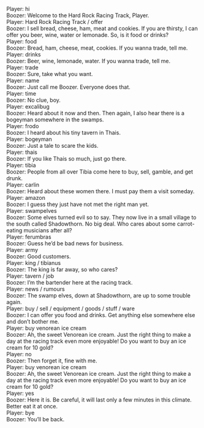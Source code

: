 Player: hi  
Boozer: Welcome to the Hard Rock Racing Track, Player.  
Player: Hard Rock Racing Track / offer  
Boozer: I sell bread, cheese, ham, meat and cookies. If you are thirsty, I can offer you beer, wine, water or lemonade. So, is it food or drinks?  
Player: food  
Boozer: Bread, ham, cheese, meat, cookies. If you wanna trade, tell me.  
Player: drinks  
Boozer: Beer, wine, lemonade, water. If you wanna trade, tell me.  
Player: trade  
Boozer: Sure, take what you want.  
Player: name  
Boozer: Just call me Boozer. Everyone does that.  
Player: time  
Boozer: No clue, boy.  
Player: excalibug  
Boozer: Heard about it now and then. Then again, I also hear there is a bogeyman somewhere in the swamps.  
Player: frodo  
Boozer: I heard about his tiny tavern in Thais.  
Player: bogeyman  
Boozer: Just a tale to scare the kids.  
Player: thais  
Boozer: If you like Thais so much, just go there.  
Player: tibia  
Boozer: People from all over Tibia come here to buy, sell, gamble, and get drunk.  
Player: carlin  
Boozer: Heard about these women there. I must pay them a visit someday.  
Player: amazon  
Boozer: I guess they just have not met the right man yet.  
Player: swampelves  
Boozer: Some elves turned evil so to say. They now live in a small village to the south called Shadowthorn. No big deal. Who cares about some carrot-eating musicians after all?  
Player: ferumbras  
Boozer: Guess he’d be bad news for business.  
Player: army  
Boozer: Good customers.  
Player: king / tibianus  
Boozer: The king is far away, so who cares?  
Player: tavern / job  
Boozer: I’m the bartender here at the racing track.  
Player: news / rumours  
Boozer: The swamp elves, down at Shadowthorn, are up to some trouble again.  
Player: buy / sell / equipment / goods / stuff / ware  
Boozer: I can offer you food and drinks. Get anything else somewhere else and don’t bother me.  
Player: buy venorean ice cream  
Boozer: Ah, the sweet Venorean ice cream. Just the right thing to make a day at the racing track even more enjoyable! Do you want to buy an ice cream for 10 gold?  
Player: no  
Boozer: Then forget it, fine with me.  
Player: buy venorean ice cream  
Boozer: Ah, the sweet Venorean ice cream. Just the right thing to make a day at the racing track even more enjoyable! Do you want to buy an ice cream for 10 gold?  
Player: yes  
Boozer: Here it is. Be careful, it will last only a few minutes in this climate. Better eat it at once.  
Player: bye  
Boozer: You’ll be back.  
